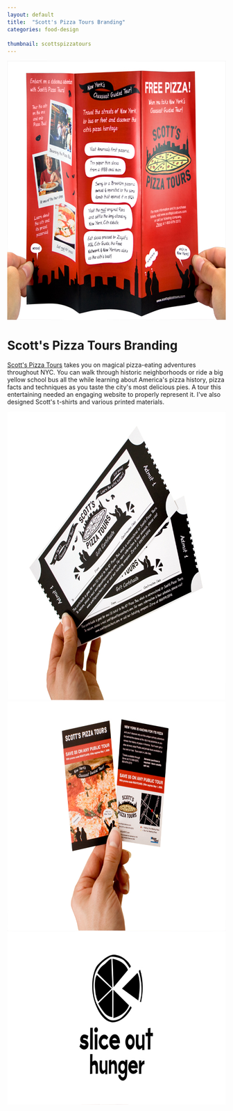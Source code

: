```yaml
---
layout: default
title:  "Scott's Pizza Tours Branding"
categories: food-design

thumbnail: scottspizzatours
---
```


<img src="/images/scottspizzatours_01.jpg" width="790" height="595">

# Scott's Pizza Tours Branding

[Scott's Pizza Tours](http://www.scottspizzatours.com/) takes you on magical pizza-eating adventures throughout NYC. You can walk through historic neighborhoods or ride a big yellow school bus all the while learning about America's pizza history, pizza facts and techniques as you taste the city's most delicious pies. A tour this entertaining needed an engaging website to properly represent it. I've also designed Scott's t-shirts and various printed materials.

<img src="/images/scottspizzatours_02.jpg" width="790" height="663">
<img src="/images/scottspizzatours_03.jpg" width="790" height="527">
<img src="/images/scottspizzatours_04.jpg" width="790" height="397">

